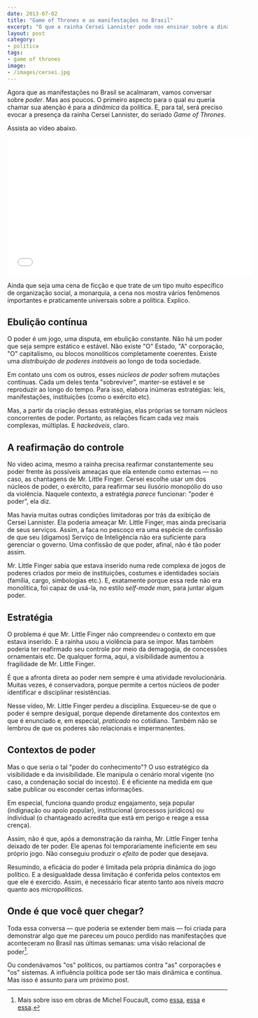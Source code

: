 ```yaml
---
date: 2013-07-02
title: "Game of Thrones e as manifestações no Brasil"
excerpt: "O que a rainha Cersei Lannister pode nos ensinar sobre a dinâmica da política?"
layout: post
category: 
- política
tags:
- game of thrones
image:
- /images/cersei.jpg
---
```


Agora que as manifestações no Brasil se acalmaram, vamos conversar sobre *poder*. Mas aos poucos. O primeiro aspecto para o qual eu queria chamar sua atenção é para a *dinâmica* da política. E, para tal, será preciso evocar a presença da rainha Cersei Lannister, do seriado *Game of Thrones*. <!--more-->

Assista ao vídeo abaixo.

<iframe width="560" height="315" src="//www.youtube.com/embed/ifaRhL95HUM" frameborder="0" allowfullscreen></iframe>

Ainda que seja uma cena de ficção e que trate de um tipo muito específico de organização social, a monarquia, a cena nos mostra vários fenômenos importantes e praticamente universais sobre a política. Explico.

## Ebulição contínua

O poder é um jogo, uma disputa, em ebulição constante. Não há um poder que seja sempre estático e estável. Não existe "O" Estado, "A" corporação, "O" capitalismo, ou blocos monolíticos completamente coerentes. Existe uma *distribuição de poderes instáveis* ao longo de toda sociedade.

Em contato uns com os outros, esses *núcleos de poder* sofrem mutações contínuas. Cada um deles tenta "sobreviver", manter-se estável e se reproduzir ao longo do tempo. Para isso, elabora inúmeras estratégias: leis, manifestações, instituições (como o exército etc).

Mas, a partir da criação dessas estratégias, elas próprias se tornam núcleos concorrentes de poder. Portanto, as relações ficam cada vez mais complexas, múltiplas. E *hackeáveis*, claro.

## A reafirmação do controle

No vídeo acima, mesmo a rainha precisa reafirmar constantemente seu poder frente às possíveis ameaças que ela entende como externas — no caso, as chantagens de Mr. Little Finger. Cersei escolhe usar um dos núcleos de poder, o exército, para reafirmar seu ilusório monopólio do uso da violência. Naquele contexto, a estratégia *parece* funcionar: "poder é poder", ela diz.

Mas havia muitas outras condições limitadoras por trás da exibição de Cersei Lannister. Ela poderia ameaçar Mr. Little Finger, mas ainda precisaria de seus serviços. Assim, a faca no pescoço era uma espécie de confissão de que seu (digamos) Serviço de Inteligência não era suficiente para gerenciar o governo. Uma confissão de que poder, afinal, não é tão poder assim.

Mr. Little Finger sabia que estava inserido numa rede complexa de jogos de poderes criados por meio de instituições, costumes e identidades sociais (família, cargo, simbologias etc.). E, exatamente porque essa rede não era monolítica, foi capaz de usá-la, no estilo *self-made man*, para juntar algum poder.

## Estratégia

O problema é que Mr. Little Finger não compreendeu o contexto em que estava inserido. E a rainha usou a violência para se impor. Mas também poderia ter reafirmado seu controle por meio da demagogia, de concessões ornamentais etc. De qualquer forma, aqui, a visibilidade aumentou a fragilidade de Mr. Little Finger.

É que a afronta direta ao poder nem sempre é uma atividade revolucionária. Muitas vezes, é conservadora, porque permite a certos núcleos de poder identificar e disciplinar resistências.

Nesse vídeo, Mr. Little Finger perdeu a disciplina. Esqueceu-se de que o poder é sempre desigual, porque depende diretamente dos contextos em que é enunciado e, em especial, *praticado* no cotidiano. Também não se lembrou de que os poderes são relacionais e impermanentes.

## Contextos de poder

Mas o que seria o tal "poder do conhecimento"? O uso estratégico da visibilidade e da invisibilidade. Ele manipula o cenário moral vigente (no caso, a condenação social do incesto). E é eficiente na medida em que sabe publicar ou esconder certas informações.

Em especial, funciona quando produz engajamento, seja popular (indignação ou apoio popular), institucional (processos jurídicos) ou individual (o chantageado acredita que está em perigo e reage a essa crença).

Assim, não é que, após a demonstração da rainha, Mr. Little Finger tenha deixado de ter poder. Ele apenas foi temporariamente ineficiente em seu próprio jogo. Não conseguiu produzir o *efeito* de poder que desejava.

Resumindo, a eficácia do poder é limitada pela própria dinâmica do jogo político. E a desigualdade dessa limitação é conferida pelos contextos em que ele é exercido. Assim, é necessário ficar atento tanto aos níveis *macro* quanto aos *micropolíticos*.

## Onde é que você quer chegar?

Toda essa conversa — que poderia se extender bem mais — foi criada para demonstrar algo que me pareceu um pouco perdido nas manifestações que aconteceram no Brasil nas últimas semanas: uma visão relacional de poder[^1].

Ou condenávamos "os" políticos, ou partíamos contra "as" corporações e "os" sistemas. A influência política pode ser tão mais dinâmica e contínua. Mas isso é assunto para um próximo post.

[^1]: Mais sobre isso em obras de Michel Foucault, como [essa](http://www.submarino.com.br/produto/111447358/livro-estrategia-poder-saber-colecao-ditos-e-escritos-vol.-4AFL-03-5741), [essa](http://www.submarino.com.br/produto/7297864/livro-em-defesa-da-sociedadeAFL-03-5741) e [essa](http://www.submarino.com.br/produto/7133520/livro-repensar-a-politica-colecao-ditos-e-escritos-vol.-viAFL-03-5741).